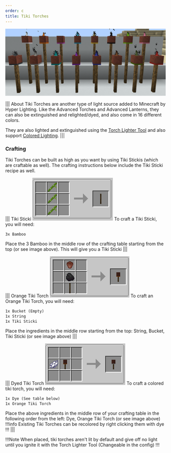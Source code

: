 ```yaml
---
order: c
title: Tiki Torches
---
```

![Tiki Torches](../../img/tiki.png)

||| About
Tiki Torches are another type of light source added to Minecraft by Hyper Lighting. Like the Advanced Torches and Advanced Lanterns, they can also be extinguished and relighted/dyed, and also come in 16 different colors.

They are also lighted and extinguished using the [Torch Lighter Tool](../items/lighter-tool.md) and also support [Colored Lighting](../integrations.md).
|||

### Crafting
Tiki Torches can be built as high as you want by using Tiki Stickis (which are craftable as well). The crafting instructions below include the Tiki Sticki recipe as well.

||| Tiki Sticki
![Crafting Recipe](../../img/tiki_sticki.png)
To craft a Tiki Sticki, you will need:

    3x Bamboo

Place the 3 Bamboo in the middle row of the crafting table starting from the top (or see image above). This will give you a Tiki Sticki
|||

||| Orange Tiki Torch
![Crafting Recipe](../../img/tiki_craft_1.png)
To craft an Orange Tiki Torch, you will need:

    1x Bucket (Empty)
    1x String
    1x Tiki Sticki

Place the ingredients in the middle row starting from the top: String, Bucket, Tiki Sticki (or see image above)
|||

||| Dyed Tiki Torch
![Crafting Recipe](../../img/tiki_craft_2.png)
To craft a colored tiki torch, you will need:

    1x Dye (See table below)
    1x Orange Tiki Torch

Place the above ingredients in the middle row of your crafting table in the following order from the left: Dye, Orange Tiki Torch (or see image above)
!!!info
Existing Tiki Torches can be recolored by right clicking them with dye
!!!
|||

!!!Note
When placed, tiki torches aren't lit by default and give off no light until you ignite it with the Torch Lighter Tool (Changeable in the config)
!!!

